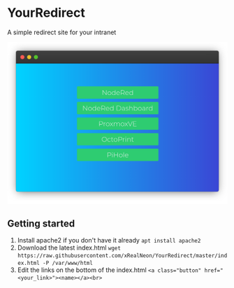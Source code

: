 # YourRedirect
A simple redirect site for your intranet

![Preview](Preview.png)

## Getting started
1. Install apache2 if you don't have it already `apt install apache2`
2. Download the latest index.html `wget https://raw.githubusercontent.com/xRealNeon/YourRedirect/master/index.html -P /var/www/html`
3. Edit the links on the bottom of the index.html `<a class="button" href="<your_link>"><name></a><br>`
